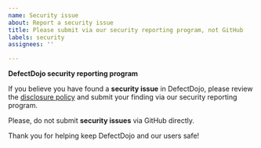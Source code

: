 ```yaml
---
name: Security issue
about: Report a security issue
title: Please submit via our security reporting program, not GitHub
labels: security
assignees: ''

---
```


**DefectDojo security reporting program**

If you believe you have found a **security issue** in DefectDojo, please review the [disclosure policy](../../readme-docs/SECURITY.md) and submit your finding via our security reporting program. 

Please, do not submit **security issues** via GitHub directly.

Thank you for helping keep DefectDojo and our users safe!
